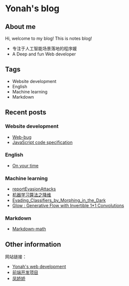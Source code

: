 # Yonah's blog

## About me
Hi, welcome to my blog! This is notes blog! 
- 专注于人工智能场景落地的程序媛
- A Deep and fun Web developer 

## Tags
- Website development
- English
- Machine learning
- Markdown




## Recent posts

### Website development
  - [Web-bug](./Web_bugs/web-bug.md )
  - [JavaScript code specification](https://github.com/Yonahwang/Web-Develop-Yonah/blob/master/notes/codeSpecification.md)


### English

- [On your time](./English/yonah01.md ) 

 
### Machine learning
- [reportEvasionAttacks](./Machine_learning/reportEvasionAttacks.md ) 
- [机器学习算法之降维](./Machine_learning/机器学习算法之降维.md ) 
- [Evading_Classifiers_by_Morphing_in_the_Dark](./Machine_learning/Evading_Classifiers_by_Morphing_in_the_Dark.md ) 
- [Glow : Generative Flow with Invertible 1*1 Convolutions]()

### Markdown
  - [Markdown-math](./note_library/markdown-math.md)
  


## Other information
网站链接：
- [Yonah's web development](https://github.com/Yonahwang/Web-Develop-Yonah)
- [前端开发项目](https://github.com/Yonahwang/Web-Develop-Yonah)
- [凤娇娇](https://yonahwang.github.io/)